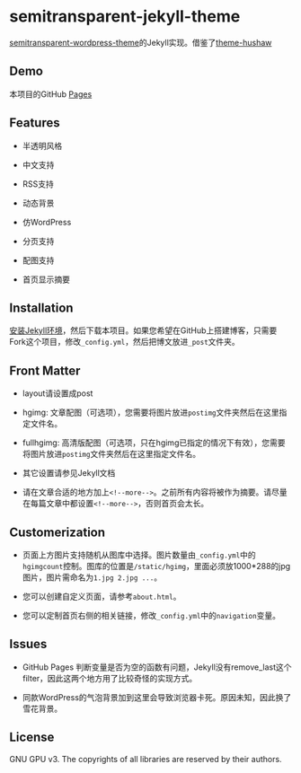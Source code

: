 semitransparent-jekyll-theme
===============================

[semitransparent-wordpress-theme](https://github.com/zeruniverse/semitransparent-wordpress-theme)的Jekyll实现。借鉴了[theme-hushaw](https://github.com/jekyllrc/theme-hushaw)

## Demo

本项目的GitHub [Pages](https://zeruniverse.github.io/semitransparent-jekyll-theme/)

## Features

+ 半透明风格

+ 中文支持

+ RSS支持

+ 动态背景

+ 仿WordPress

+ 分页支持

+ 配图支持

+ 首页显示摘要

## Installation

[安装Jekyll环境](https://jekyllrb.com/docs/installation/)，然后下载本项目。如果您希望在GitHub上搭建博客，只需要Fork这个项目，修改`_config.yml`，然后把博文放进`_post`文件夹。

## Front Matter

+ layout请设置成post

+ hgimg: 文章配图（可选项），您需要将图片放进`postimg`文件夹然后在这里指定文件名。

+ fullhgimg: 高清版配图（可选项，只在hgimg已指定的情况下有效），您需要将图片放进`postimg`文件夹然后在这里指定文件名。

+ 其它设置请参见Jekyll文档

+ 请在文章合适的地方加上`<!--more-->`。之前所有内容将被作为摘要。请尽量在每篇文章中都设置`<!--more-->`，否则首页会太长。

## Customerization

+ 页面上方图片支持随机从图库中选择。图片数量由`_config.yml`中的`hgimgcount`控制。图库的位置是`/static/hgimg`，里面必须放1000*288的jpg图片，图片需命名为`1.jpg 2.jpg ...`。

+ 您可以创建自定义页面，请参考`about.html`。

+ 您可以定制首页右侧的相关链接，修改`_config.yml`中的`navigation`变量。

## Issues

+ GitHub Pages 判断变量是否为空的函数有问题，Jekyll没有remove_last这个filter，因此这两个地方用了比较奇怪的实现方式。

+ 同款WordPress的气泡背景加到这里会导致浏览器卡死。原因未知，因此换了雪花背景。

## License

GNU GPU v3. The copyrights of all libraries are reserved by their authors.